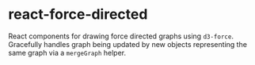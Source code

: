 # react-force-directed

React components for drawing force directed graphs using `d3-force`. Gracefully handles graph being updated by new objects representing the same graph via a `mergeGraph` helper.